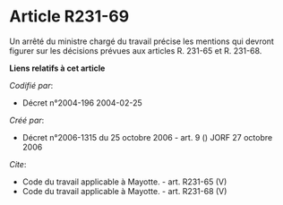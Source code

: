 # Article R231-69

Un arrêté du ministre chargé du travail précise les mentions qui devront figurer sur les décisions prévues aux articles R.
231-65 et R. 231-68.

**Liens relatifs à cet article**

_Codifié par_:

  - Décret n°2004-196 2004-02-25

_Créé par_:

  - Décret n°2006-1315 du 25 octobre 2006 - art. 9 () JORF 27 octobre 2006

_Cite_:

  - Code du travail applicable à Mayotte. - art. R231-65 (V)
  - Code du travail applicable à Mayotte. - art. R231-68 (V)
